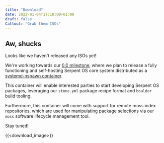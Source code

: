 ```yaml
---
title: "Download"
date: 2022-01-04T17:10:00+01:00
draft: false
Callout: "Grab them ISOs"
---
```


## Aw, shucks

Looks like we haven't released any ISOs yet!

We're working towards our [0.0 milestone](https://gitlab.com/groups/serpent-os/-/milestones/1#tab-issues),
where we plan to release a fully functioning and self-hosting Serpent OS core system distributed as a
[systemd-nspawn container](https://www.freedesktop.org/software/systemd/man/systemd-nspawn.html).

This container will enable interested parties to start developing Serpent OS packages, 
leveraging our `stone.yml` package recipe format and `boulder` build tooling.

Furthermore, this container will come with support for remote moss index repositories,
which are used for manipulating package selections via our `moss` software lifecycle management tool.

Stay tuned!

{{<download_image>}}

